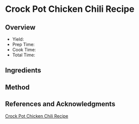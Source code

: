 # Crock Pot Chicken Chili Recipe

## Overview

- Yield:
- Prep Time:
- Cook Time:
- Total Time:

## Ingredients


## Method



## References and Acknowledgments

[Crock Pot Chicken Chili Recipe](http://www.budgetsavvydiva.com/2012/03/crock-pot-chicken-chili-recipe/)
